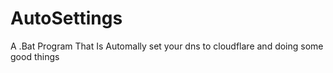 # AutoSettings
A .Bat Program That Is Automally set your dns to cloudflare and doing some good things

